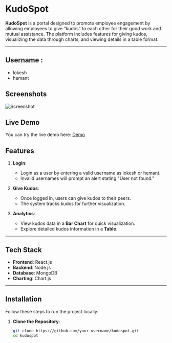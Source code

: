 # KudoSpot

**KudoSpot** is a portal designed to promote employee engagement by allowing employees to give “kudos” to each other for their good work and mutual assistance. The platform includes features for giving kudos, visualizing the data through charts, and viewing details in a table format.

---
## Username : 
* lokesh
* hemant 

## Screenshots

![ Screenshot](https://github.com/user-attachments/assets/ae7f2884-c042-40ac-8233-3c82461c6055)

## Live Demo

You can try the live demo here: [Demo](https://frontend-lokeshahire-lokeshahires-projects.vercel.app/)



## Features

1. **Login**: 
   - Login as a user by entering a valid username as lokesh or hemant.
   - Invalid usernames will prompt an alert stating "User not found."

2. **Give Kudos**:
   - Once logged in, users can give kudos to their peers.
   - The system tracks kudos for further visualization.

3. **Analytics**:
   - View kudos data in a **Bar Chart** for quick visualization.
   - Explore detailed kudos information in a **Table**.

---

## Tech Stack

- **Frontend**: React.js
- **Backend**: Node.js
- **Database**: MongoDB
- **Charting**: Chart.js

---

## Installation

Follow these steps to run the project locally:

1. **Clone the Repository**:
   ```bash
   git clone https://github.com/your-username/kudospot.git
   cd kudospot
